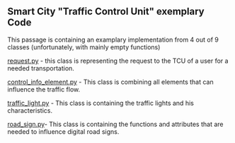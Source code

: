 ## Smart City "Traffic Control Unit" exemplary Code
This passage is containing an examplary implementation from 4 out of 9 classes (unfortunately, with mainly empty functions)

[request.py](../code/request.py) - this class is representing the request to the TCU of a user for a needed transportation.

[control_info_element.py](../code/control_info_element.py) - This class is combining all elements that can influence the traffic flow.

[traffic_light.py](../code/traffic_light.py) - This class is containing the traffic lights and his characteristics.

[road_sign.py](../code/road_sign.py)- This class is containing the functions and attributes that are needed to influence digital road signs.

